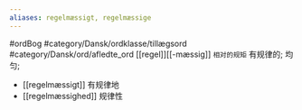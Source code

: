 ```yaml
---
aliases: regelmæssigt, regelmæssige
---
```

#ordBog #category/Dansk/ordklasse/tillægsord #category/Dansk/ord/afledte_ord 
[[regel]][[-mæssig]] `相对的规矩`
有规律的; 均匀; 

- [[regelmæssigt]] 有规律地
- [[regelmæssighed]] 规律性